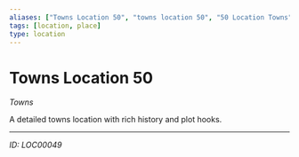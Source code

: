 ```yaml
---
aliases: ["Towns Location 50", "towns location 50", "50 Location Towns"]
tags: [location, place]
type: location
---
```


# Towns Location 50

*Towns*

A detailed towns location with rich history and plot hooks.

---
*ID: LOC00049*